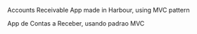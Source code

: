 Accounts Receivable App made in Harbour, using MVC pattern

App de Contas a Receber, usando padrao MVC